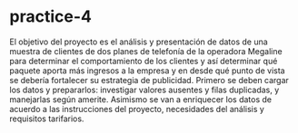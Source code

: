 # practice-4

El objetivo del proyecto es el análisis y presentación de datos de una muestra de clientes de dos planes de telefonía de la operadora Megaline para determinar el comportamiento de los clientes y así determinar qué paquete aporta más ingresos a la empresa y en desde qué punto de vista se debería fortalecer su estrategia de publicidad. Primero se deben cargar los datos y prepararlos: investigar valores ausentes y filas duplicadas, y manejarlas según amerite. Asimismo se van a enriquecer los datos de acuerdo a las instrucciones del proyecto, necesidades del análisis y requisitos tarifarios.
